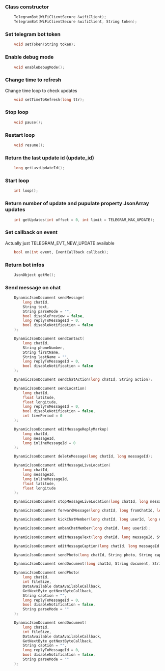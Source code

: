 ### Class constructor

```c++
    TelegramBot(WiFiClientSecure &wifiClient);
    TelegramBot(WiFiClientSecure &wifiClient, String token);
```

### Set telegram bot token

```c++
    void setToken(String token);
```

### Enable debug mode

```c++
    void enableDebugMode();
```

### Change time to refresh

Change time loop to check updates

```c++
    void setTimeToRefresh(long ttr);
```

### Stop loop
```c++
    void pause();
```

### Restart loop

```c++
    void resume();
```

### Return the last update id (update_id)

```c++
    long getLastUpdateId();
```

### Start loop 

```c++
    int loop();
```

### Return number of update and pupulate property JsonArray updates

```c++
    int getUpdates(int offset = 0, int limit = TELEGRAM_MAX_UPDATE);
```
### Set callback on event 

Actually just TELEGRAM_EVT_NEW_UPDATE available

```c++
    bool on(int event, EventCallback callback);
```

### Return bot infos

```c++
    JsonObject getMe();
```

### Send message on chat

```c++
    DynamicJsonDocument sendMessage(
        long chatId, 
        String text, 
        String parseMode = "", 
        bool disablePreview = false, 
        long replyToMessageId = 0, 
        bool disableNotification = false
    );
```
```c++
    DynamicJsonDocument sendContact(
        long chatId, 
        String phoneNumber, 
        String firstName, 
        String lastName = "", 
        long replyToMessageId = 0, 
        bool disableNotification = false
    );
```
```c++
    DynamicJsonDocument sendChatAction(long chatId, String action);
```
```c++
    DynamicJsonDocument sendLocation(
        long chatId, 
        float latitude, 
        float longitude, 
        long replyToMessageId = 0, 
        bool disableNotification = false, 
        int livePeriod = 0
    );
```
```c++
    DynamicJsonDocument editMessageReplyMarkup(
        long chatId, 
        long messageId, 
        long inlineMessageId = 0
    );
```
```c++
    DynamicJsonDocument deleteMessage(long chatId, long messageId);
```
```c++
    DynamicJsonDocument editMessageLiveLocation(
        long chatId, 
        long messageId, 
        long inlineMessageId, 
        float latitude, 
        float longitude
    );
```
```c++
    DynamicJsonDocument stopMessageLiveLocation(long chatId, long messageId, long inlineMessageId);
```
```c++
    DynamicJsonDocument forwardMessage(long chatId, long fromChatId, long messageId, bool disableNotification = false);
```
```c++
    DynamicJsonDocument kickChatMember(long chatId, long userId, long untilDate = -1);
```
```c++
    DynamicJsonDocument unbanChatMember(long chatId, long userId);
```
```c++
    DynamicJsonDocument editMessageText(long chatId, long messageId, String text, String parseMode = "", bool disablePreview = false, long inlineMessageId = 0);
```
```c++
    DynamicJsonDocument editMessageCaption(long chatId, long messageId, String caption = "", long inlineMessageId = 0);
```
```c++
    DynamicJsonDocument sendPhoto(long chatId, String photo, String caption = "", long replyToMessageId = 0, bool disableNotification = false, String parseMode = "");
```
```c++
    DynamicJsonDocument sendDocument(long chatId, String document, String caption = "", long replyToMessageId = 0, bool disableNotification = false, String parseMode = "");
``` 
```c++
    DynamicJsonDocument sendPhoto(
        long chatId, 
        int fileSize, 
        DataAvailable dataAvailableCallback, 
        GetNextByte getNextByteCallback, 
        String caption = "", 
        long replyToMessageId = 0, 
        bool disableNotification = false, 
        String parseMode = ""
    );
```
```c++
    DynamicJsonDocument sendDocument(
        long chatId, 
        int fileSize, 
        DataAvailable dataAvailableCallback, 
        GetNextByte getNextByteCallback, 
        String caption = "", 
        long replyToMessageId = 0, 
        bool disableNotification = false, 
        String parseMode = ""
    );
```